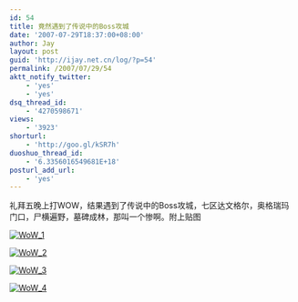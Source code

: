 ```yaml
---
id: 54
title: 竟然遇到了传说中的Boss攻城
date: '2007-07-29T18:37:00+08:00'
author: Jay
layout: post
guid: 'http://ijay.net.cn/log/?p=54'
permalink: /2007/07/29/54
aktt_notify_twitter:
    - 'yes'
    - 'yes'
dsq_thread_id:
    - '4270598671'
views:
    - '3923'
shorturl:
    - 'http://goo.gl/kSR7h'
duoshuo_thread_id:
    - '6.3356016549681E+18'
posturl_add_url:
    - 'yes'
---
```


礼拜五晚上打WOW，结果遇到了传说中的Boss攻城，七区达文格尔，奥格瑞玛门口，尸横遍野，墓碑成林，那叫一个惨啊。附上贴图

<a href="https://www.jayxu.com/log/wp-content/uploads/2007/07/wow_1.jpg" rel="attachment wp-att-248" title="WoW_1"><img src="https://www.jayxu.com/log/wp-content/uploads/2007/07/wow_1.jpg" alt="WoW_1" /></a>

<a href="https://www.jayxu.com/log/wp-content/uploads/2007/07/wow_2.jpg" rel="attachment wp-att-249" title="WoW_2"><img src="https://www.jayxu.com/log/wp-content/uploads/2007/07/wow_2.jpg" alt="WoW_2" /></a>

<a href="https://www.jayxu.com/log/wp-content/uploads/2007/07/wow_3.jpg" rel="attachment wp-att-250" title="WoW_3"><img src="https://www.jayxu.com/log/wp-content/uploads/2007/07/wow_3.jpg" alt="WoW_3" /></a>

<a href="https://www.jayxu.com/log/wp-content/uploads/2007/07/wow_4.jpg" rel="attachment wp-att-251" title="WoW_4"><img src="https://www.jayxu.com/log/wp-content/uploads/2007/07/wow_4.jpg" alt="WoW_4" /></a>